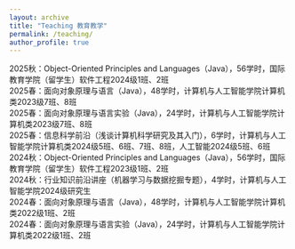 ```yaml
---
layout: archive
title: "Teaching 教育教学"
permalink: /teaching/
author_profile: true
---
```


2025秋：Object-Oriented Principles and Languages（Java），56学时，国际教育学院（留学生）软件工程2024级1班、2班  
2025春：面向对象原理与语言（Java），48学时，计算机与人工智能学院计算机类2023级7班、8班  
2025春：面向对象原理与语言实验（Java），24学时，计算机与人工智能学院计算机类2023级7班、8班  
2025春：信息科学前沿（浅谈计算机科学研究及其入门），6学时，计算机与人工智能学院计算机类2024级5班、6班、7班、8班，人工智能2024级5班、6班  
2024秋：Object-Oriented Principles and Languages（Java），56学时，国际教育学院（留学生）软件工程2023级1班、2班  
2024秋：行业知识前沿讲座（机器学习与数据挖掘专题），4学时，计算机与人工智能学院2024级研究生  
2024春：面向对象原理与语言（Java），48学时，计算机与人工智能学院计算机类2022级1班、2班  
2024春：面向对象原理与语言实验（Java），24学时，计算机与人工智能学院计算机类2022级1班、2班  
